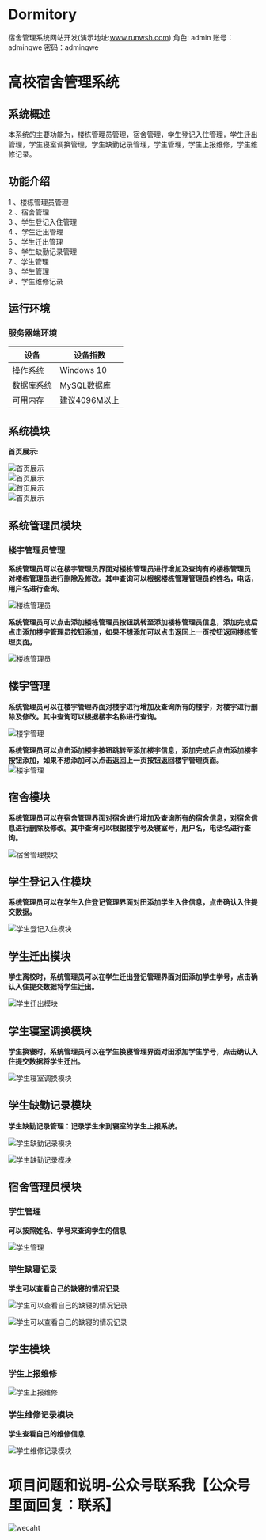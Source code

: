 # Dormitory
宿舍管理系统网站开发(演示地址:www.runwsh.com)
角色: admin
账号：adminqwe
密码：adminqwe


# 高校宿舍管理系统  

## 系统概述  

本系统的主要功能为，楼栋管理员管理，宿舍管理，学生登记入住管理，学生迁出管理，学生寝室调换管理，学生缺勤记录管理，学生管理，学生上报维修，学生维修记录。  

## 功能介绍  

1 、楼栋管理员管理  
2 、宿舍管理  
3 、学生登记入住管理  
4 、学生迁出管理  
5 、学生迁出管理  
6 、学生缺勤记录管理  
7 、学生管理  
8 、学生管理  
9 、学生维修记录  

## 运行环境  

### 服务器端环境  

设备  | 设备指数  
 ---- | -----
 操作系统  | Windows 10
 数据库系统  | MySQL数据库
 可用内存  | 建议4096M以上
 
## 系统模块  

**首页展示:**  

![首页展示](Img/index.png)  
![首页展示](Img/index2.png)  
![首页展示](Img/index3.png)  
![首页展示](Img/img.png)  

##  系统管理员模块  

### 楼宇管理员管理  

**系统管理员可以在楼宇管理员界面对楼栋管理员进行增加及查询有的楼栋管理员**  
**对楼栋管理员进行删除及修改。其中查询可以根据楼栋管理管理员的姓名，电话，用户名进行查询。**  

![楼栋管理员](Img/img_1.png)  

**系统管理员可以点击添加楼栋管理员按钮跳转至添加楼栋管理员信息，添加完成后点击添加楼宇管理员按钮添加，如果不想添加可以点击返回上一页按钮返回楼栋管理页面。**  

![楼栋管理员](Img/img_2.png)  

## 楼宇管理  

**系统管理员可以在楼宇管理界面对楼宇进行增加及查询所有的楼宇，对楼宇进行删除及修改。其中查询可以根据楼宇名称进行查询。** 

![楼宇管理](Img/img_3.png)  

**系统管理员可以点击添加楼宇按钮跳转至添加楼宇信息，添加完成后点击添加楼宇按钮添加，如果不想添加可以点击返回上一页按钮返回楼宇管理页面。**  
![楼宇管理](Img/img_4.png)  

## 宿舍模块  

**系统管理员可以在宿舍管理界面对宿舍进行增加及查询所有的宿舍信息，对宿舍信息进行删除及修改。其中查询可以根据楼宇号及寝室号，用户名，电话名进行查询。**  

![宿舍管理模块](Img/img_5.png)  

## 学生登记入住模块  

**系统管理员可以在学生入住登记管理界面对田添加学生入住信息，点击确认入住提交数据。**  

![学生登记入住模块](Img/img_6.png)  

## 学生迁出模块  

**学生离校时，系统管理员可以在学生迁出登记管理界面对田添加学生学号，点击确认入住提交数据将学生迁出。**  

![学生迁出模块](Img/img_7.png)  

## 学生寝室调换模块  

**学生换寝时，系统管理员可以在学生换寝管理界面对田添加学生学号，点击确认入住提交数据将学生迁出。**  

![学生寝室调换模块](Img/img_8.png) 

## 学生缺勤记录模块  

**学生缺勤记录管理：记录学生未到寝室的学生上报系统。**  

![学生缺勤记录模块](Img/img_9.png)  

![学生缺勤记录模块](Img/img_10.png)  

## 宿舍管理员模块  

### 学生管理  

**可以按照姓名、学号来查询学生的信息**  

![学生管理](Img/img_11.png)  

### 学生缺寝记录  

**学生可以查看自己的缺寝的情况记录**  

![学生可以查看自己的缺寝的情况记录](Img/img_12.png)  

![学生可以查看自己的缺寝的情况记录](Img/img_13.png)  

## 学生模块  

### 学生上报维修  

![学生上报维修](Img/img_14.png)  

### 学生维修记录模块  

**学生查看自己的维修信息**  

![学生维修记录模块](Img/img_15.png)  


# 项目问题和说明-公众号联系我【公众号里面回复：联系】
![wecaht](Img/img_16.png)

